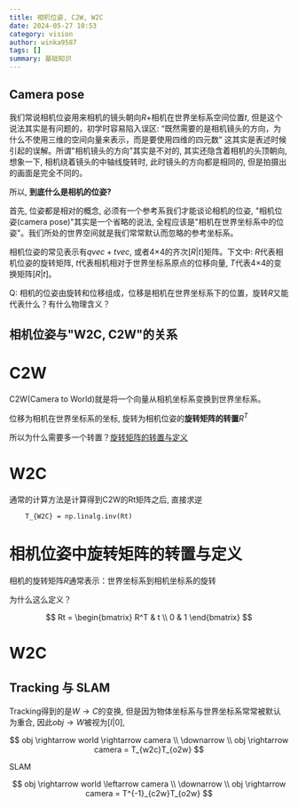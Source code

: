 ```yaml
---
title: 相机位姿, C2W, W2C
date: 2024-05-27 10:53
category: vision
author: winka9587
tags: []
summary: 基础知识
---
```


## Camera pose

我们常说相机位姿用来相机的镜头朝向$R$+相机在世界坐标系空间位置$t$, 但是这个说法其实是有问题的，初学时容易陷入误区: “既然需要的是相机镜头的方向，为什么不使用三维的空间向量来表示，而是要使用四维的四元数” 这其实是表述时候引起的误解。所谓"相机镜头的方向"其实是不对的, 其实还隐含着相机的头顶朝向, 想象一下, 相机绕着镜头的中轴线旋转时, 此时镜头的方向都是相同的, 但是拍摄出的画面是完全不同的。

所以, **到底什么是相机的位姿?**

首先, 位姿都是相对的概念, 必须有一个参考系我们才能谈论相机的位姿, "相机位姿(camera pose)"其实是一个省略的说法, 全程应该是"相机在世界坐标系中的位姿"。我们所处的世界空间就是我们常常默认而忽略的参考坐标系。

相机位姿的常见表示有$qvec+tvec$, 或者4×4的齐次$[R|t]$矩阵。下文中: $R$代表相机位姿的旋转矩阵, $t$代表相机相对于世界坐标系原点的位移向量, $T$代表4×4的变换矩阵$[R|t]$。

Q: 相机的位姿由旋转和位移组成，位移是相机在世界坐标系下的位置，旋转$R$又能代表什么？有什么物理含义？

## 相机位姿与"W2C, C2W"的关系


# C2W

C2W(Camera to World)就是将一个向量从相机坐标系变换到世界坐标系。

位移为相机在世界坐标系的坐标, 旋转为相机位姿的**旋转矩阵的转置**$R^T$

所以为什么需要多一个转置？[旋转矩阵的转置与定义](#相机位姿中旋转矩阵的转置与定义)

# W2C

通常的计算方法是计算得到C2W的Rt矩阵之后, 直接求逆

~~~
    T_{W2C} = np.linalg.inv(Rt)
~~~

# 相机位姿中旋转矩阵的转置与定义

相机的旋转矩阵$R$通常表示：世界坐标系到相机坐标系的旋转

为什么这么定义？

$$
Rt = \begin{bmatrix}
R^T & t \\
0 & 1
\end{bmatrix}
$$

# W2C

## Tracking 与 SLAM

Tracking得到的是$W \rightarrow C$的变换, 但是因为物体坐标系与世界坐标系常常被默认为重合, 因此$obj \rightarrow W$被视为$[I|0]$, 

$$
obj \rightarrow world \rightarrow camera
\\ \downarrow \\
obj \rightarrow camera = T_{w2c}T_{o2w}
$$

SLAM

$$
obj \rightarrow world \leftarrow camera
\\ \downarrow \\
obj \rightarrow camera = T^{-1}_{c2w}T_{o2w}
$$

